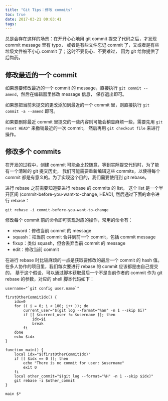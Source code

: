 ```yaml
---
title: "Git Tips：修改 commits"
toc: true
date: 2017-03-21 00:03:41
tags:
---
```

总是会存在这样的场景：在开开心心地用 git commit 提交了代码之后，才发现 commit message 里有 typo，
或者是有些文件忘记 commit 了，又或者是有些垃圾文件被不小心 commit 了；这时不要伤心、不要难过，
因为 git 给你提供了后悔药。

<!--more-->

## 修改最近的一个 commit

如果想要修改最近的一个 commit 的 message，直接执行 `git commit --amend`，然后在编辑器里修改 message 信息，
保存退出即可。

如果想把当前未提交的更改添加到最近的一个 commit 里，则直接执行 `git commit -a --amend` 即可。

如果要删除最近 commit 里提交的一些内容则可能会稍显麻烦一些，需要先用 `git reset HEAD^` 来撤销最近的一次 commit，
然后再用 `git checkout file` 来进行操作。

## 修改多个 commits

在开发的过程中，创建 commit 可能会比较随意，等到实际提交代码时，为了能有一个清晰的 git 提交历史，
我们可能需要重新编辑这些 commits，以使得每个 commit 都是有意义的。为了实现这个目的，我们需要使用到 git rebase。

进行 rebase 之前需要知道要进行 rebase 的 commits 的 list， 这个 list 是一个半开区间 (commit-before-you-want-to-change, HEAD],
然后通过下面的命令进行 rebase：

```shell
git rebase -i commit-before-you-want-to-change
```

修改每个 commit 前的命令即可实现对应的操作，常用的命令有：

- reword：修改当前 commit 的 message
- squash：把当前 commit 合并到前一个 commit，包括 commit message
- fixup：类似 squash，但会丢弃当前 commit 的 message
- edit：修改当前 commit

在进行 rebase 时比较麻烦的一点是获取要修改的最后一个 commit 的 hash 值。在多人协作的项目里，我们每次要进行 rebase 的 commit 应该都是由自己提交的，
基于这个假设，可以通过脚本获取最后一个不是当前作者的 commit 作为 git rebase 的参数，对应的 shell 脚本代码如下：

```shell
username="`git config user.name`"

firstOtherCommitIdx() {
	idx=0
	for (( i = 0; i < 100; i++ )); do
		current_user="$(git log --format="%an" -n 1 --skip $i)"
		if [[ $current_user != $username ]]; then
			idx=$i
			break
		fi
	done
	echo $idx
}

function main() {
	local idx="$(firstOtherCommitIdx)"
	if [[ $idx == 0 ]]; then
		echo "There is no commit for user: $username"
		exit 0
	fi
	local other_commit="$(git log --format="%H" -n 1 --skip $idx)"
	git rebase -i $other_commit
}

main $*
```


